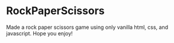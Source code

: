# RockPaperScissors
Made a rock paper scissors game using only vanilla html, css, and javascript. Hope you enjoy! 
